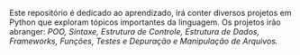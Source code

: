 Este repositório é dedicado ao aprendizado, irá conter diversos projetos em Python que exploram tópicos importantes da linguagem.
Os projetos irão abranger: *POO, Sintaxe, Estrutura de Controle, Estrutura de Dados, Frameworks, Funções, Testes e Depuração e Manipulação de Arquivos.*
